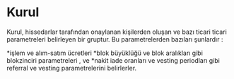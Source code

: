 # Kurul

Kurul, hissedarlar tarafından onaylanan kişilerden oluşan ve bazı ticari ticari 
parametreleri belirleyen bir gruptur. Bu parametrelerden bazıları şunlardır : 

*işlem ve alım-satım ücretleri
*blok büyüklüğü ve blok aralıkları gibi blokzinciri parametreleri , ve 
*nakit iade oranları ve vesting periodları gibi referral ve vesting parametrelerini
		belirlerler.